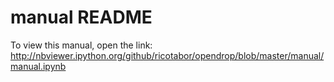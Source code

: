 manual README
===============
To view this manual, open the link: http://nbviewer.ipython.org/github/ricotabor/opendrop/blob/master/manual/manual.ipynb
